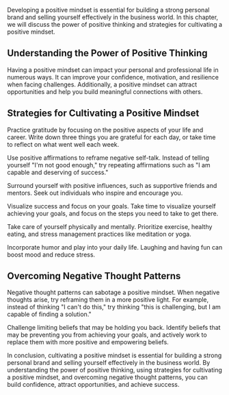 
Developing a positive mindset is essential for building a strong personal brand and selling yourself effectively in the business world. In this chapter, we will discuss the power of positive thinking and strategies for cultivating a positive mindset.

Understanding the Power of Positive Thinking
--------------------------------------------

Having a positive mindset can impact your personal and professional life in numerous ways. It can improve your confidence, motivation, and resilience when facing challenges. Additionally, a positive mindset can attract opportunities and help you build meaningful connections with others.

Strategies for Cultivating a Positive Mindset
---------------------------------------------

Practice gratitude by focusing on the positive aspects of your life and career. Write down three things you are grateful for each day, or take time to reflect on what went well each week.

Use positive affirmations to reframe negative self-talk. Instead of telling yourself "I'm not good enough," try repeating affirmations such as "I am capable and deserving of success."

Surround yourself with positive influences, such as supportive friends and mentors. Seek out individuals who inspire and encourage you.

Visualize success and focus on your goals. Take time to visualize yourself achieving your goals, and focus on the steps you need to take to get there.

Take care of yourself physically and mentally. Prioritize exercise, healthy eating, and stress management practices like meditation or yoga.

Incorporate humor and play into your daily life. Laughing and having fun can boost mood and reduce stress.

Overcoming Negative Thought Patterns
------------------------------------

Negative thought patterns can sabotage a positive mindset. When negative thoughts arise, try reframing them in a more positive light. For example, instead of thinking "I can't do this," try thinking "this is challenging, but I am capable of finding a solution."

Challenge limiting beliefs that may be holding you back. Identify beliefs that may be preventing you from achieving your goals, and actively work to replace them with more positive and empowering beliefs.

In conclusion, cultivating a positive mindset is essential for building a strong personal brand and selling yourself effectively in the business world. By understanding the power of positive thinking, using strategies for cultivating a positive mindset, and overcoming negative thought patterns, you can build confidence, attract opportunities, and achieve success.
